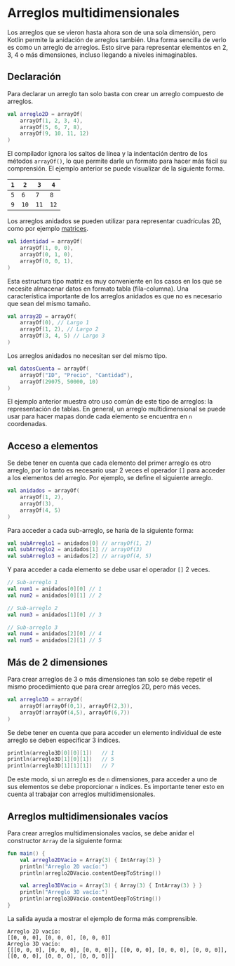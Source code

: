 # Arreglos multidimensionales

Los arreglos que se vieron hasta ahora son de una sola dimensión, pero Kotlin permite la anidación de arreglos también.
Una forma sencilla de verlo es como un arreglo de arreglos.
Esto sirve para representar elementos en 2, 3, 4 o más dimensiones, incluso llegando a niveles inimaginables.

## Declaración

Para declarar un arreglo tan solo basta con crear un arreglo compuesto de arreglos.

```kotlin
val arreglo2D = arrayOf(
    arrayOf(1, 2, 3, 4),
    arrayOf(5, 6, 7, 8),
    arrayOf(9, 10, 11, 12)
)
```

El compilador ignora los saltos de línea y la indentación dentro de los métodos `arrayOf()`, lo que permite darle un formato para hacer más fácil su comprensión.
El ejemplo anterior se puede visualizar de la siguiente forma.

|`1`|`2`|`3`|`4`|
|-|-|-|-|
|`5`|`6`|`7`|`8`|
|`9`|`10`|`11`|`12`|

Los arreglos anidados se pueden utilizar para representar cuadrículas 2D, como por ejemplo [matrices](https://es.khanacademy.org/math/algebra-home/alg-matrices).

```kotlin
val identidad = arrayOf(
    arrayOf(1, 0, 0),
    arrayOf(0, 1, 0),
    arrayOf(0, 0, 1),
)
```

Esta estructura tipo matriz es muy conveniente en los casos en los que se necesite almacenar datos en formato tabla (fila-columna).
Una característica importante de los arreglos anidados es que no es necesario que sean del mismo tamaño.

```kotlin
val array2D = arrayOf(
    arrayOf(0), // Largo 1
    arrayOf(1, 2), // Largo 2
    arrayOf(3, 4, 5) // Largo 3
)
```

Los arreglos anidados no necesitan ser del mismo tipo.

```kotlin
val datosCuenta = arrayOf(
    arrayOf("ID", "Precio", "Cantidad"),
    arrayOf(29075, 50000, 10)
)
```

El ejemplo anterior muestra otro uso común de este tipo de arreglos: la representación de tablas.
En general, un arreglo multidimensional se puede usar para hacer mapas donde cada elemento se encuentra en `n` coordenadas.

## Acceso a elementos

Se debe tener en cuenta que cada elemento del primer arreglo es otro arreglo, por lo tanto es necesario usar 2 veces el operador `[]` para acceder a los elementos del arreglo.
Por ejemplo, se define el siguiente arreglo.

```kotlin
val anidados = arrayOf(
    arrayOf(1, 2),
    arrayOf(3),
    arrayOf(4, 5)
)
```

Para acceder a cada sub-arreglo, se haría de la siguiente forma:

```kotlin
val subArreglo1 = anidados[0] // arrayOf(1, 2)
val subArreglo2 = anidados[1] // arrayOf(3)
val subArreglo3 = anidados[2] // arrayOf(4, 5)
```

Y para acceder a cada elemento se debe usar el operador `[]` 2 veces.

```kotlin
// Sub-arreglo 1
val num1 = anidados[0][0] // 1
val num2 = anidados[0][1] // 2

// Sub-arreglo 2
val num3 = anidados[1][0] // 3

// Sub-arreglo 3
val num4 = anidados[2][0] // 4
val num5 = anidados[2][1] // 5
```

## Más de 2 dimensiones

Para crear arreglos de 3 o más dimensiones tan solo se debe repetir el mismo procedimiento que para crear arreglos 2D, pero más veces.

```kotlin
val arreglo3D = arrayOf(
    arrayOf(arrayOf(0,1), arrayOf(2,3)),
    arrayOf(arrayOf(4,5), arrayOf(6,7))
)
```

Se debe tener en cuenta que para acceder un elemento individual de este arreglo se deben especificar 3 índices.

```kotlin
println(arreglo3D[0][0][1])   // 1
println(arreglo3D[1][0][1])   // 5
println(arreglo3D[1][1][1])   // 7
```

De este modo, si un arreglo es de `n` dimensiones, para acceder a uno de sus elementos se debe proporcionar `n` índices.
Es importante tener esto en cuenta al trabajar con arreglos multidimensionales.

## Arreglos multidimensionales vacíos

Para crear arreglos multidimensionales vacíos, se debe anidar el constructor `Array` de la siguiente forma:

```kotlin
fun main() {
    val arreglo2DVacio = Array(3) { IntArray(3) }
    println("Arreglo 2D vacío:")
    println(arreglo2DVacio.contentDeepToString())

    val arreglo3DVacio = Array(3) { Array(3) { IntArray(3) } }
    println("Arreglo 3D vacío:")
    println(arreglo3DVacio.contentDeepToString())
}
```

La salida ayuda a mostrar el ejemplo de forma más comprensible.

```text
Arreglo 2D vacío:
[[0, 0, 0], [0, 0, 0], [0, 0, 0]]
Arreglo 3D vacío:
[[[0, 0, 0], [0, 0, 0], [0, 0, 0]], [[0, 0, 0], [0, 0, 0], [0, 0, 0]], [[0, 0, 0], [0, 0, 0], [0, 0, 0]]]
```
